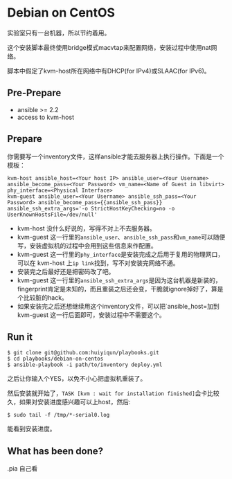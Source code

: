 Debian on CentOS
================

实验室只有一台机器，所以节约着用。

这个安装脚本最终使用bridge模式macvtap来配置网络，安装过程中使用nat网络。

脚本中假定了kvm-host所在网络中有DHCP(for IPv4)或SLAAC(for IPv6)。

Pre-Prepare
-----------

* ansible >= 2.2
* access to kvm-host

Prepare
-------

你需要写一个inventory文件，这样ansible才能去服务器上执行操作。下面是一个模板：

```
kvm-host ansible_host=<Your host IP> ansible_user=<Your Username> ansible_become_pass=<Your Password> vm_name=<Name of Guest in libvirt> phy_interface=<Physical Interface>
kvm-guest ansible_user=<Your Username> ansible_ssh_pass=<Your Password> ansible_become_pass={{ansible_ssh_pass}} ansible_ssh_extra_args='-o StrictHostKeyChecking=no -o UserKnownHostsFile=/dev/null'
```

* kvm-host 没什么好说的，写得不对上不去服务器。
* kvm-guest 这一行里的`ansible_user`、`ansible_ssh_pass`和`vm_name`可以随便写，安装虚拟机的过程中会用到这些信息来作配置。
* kvm-guest 这一行里的`phy_interface`是安装完成之后用于复用的物理网口，可以在 kvm-host 上`ip link`找到，写不对安装完网络不通。
* 安装完之后最好还是把密码改了吧。
* kvm-guest 这一行里的`ansible_ssh_extra_args`是因为这台机器是新装的，fingerprint肯定是未知的，而且重装之后还会变，干脆就ignore掉好了，算是个比较脏的hack。
* 如果安装完之后还想继续用这个inventory文件，可以把`ansible_host=<Your guest IP>加到 kvm-guest 这一行后面即可，安装过程中不需要这个。

Run it
------

```
$ git clone git@github.com:huiyiqun/playbooks.git
$ cd playbooks/debian-on-centos
$ ansible-playbook -i path/to/inventory deploy.yml
```

之后让你输入个YES，以免不小心把虚拟机重装了。

然后安装就开始了，`TASK [kvm : wait for installation finished]`会卡比较久，如果对安装进度感兴趣可以上host，然后:

```
$ sudo tail -f /tmp/*-serial0.log
```

能看到安装进度。

What has been done?
-------------------

.pia 自己看
